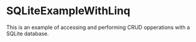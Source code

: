 # SQLiteExampleWithLinq

This is an example of accessing and performing CRUD opperations with a SQLite database.
